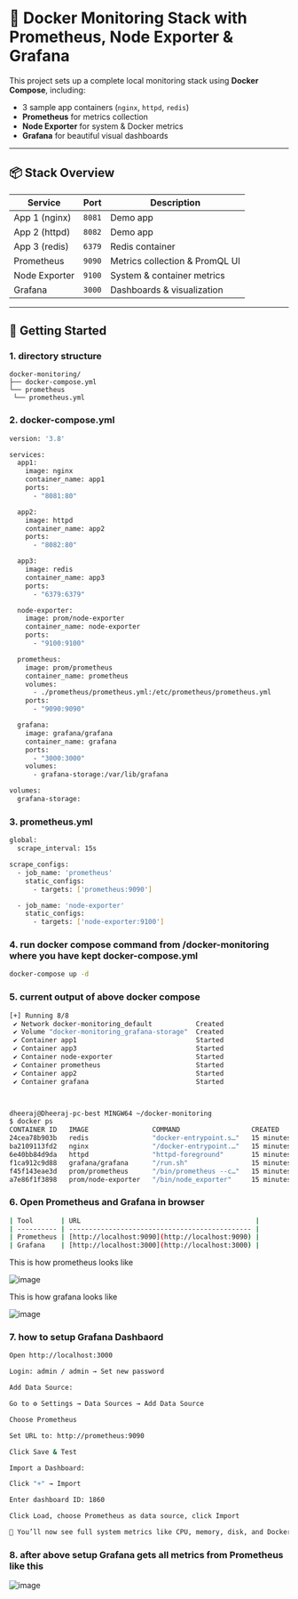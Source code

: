 # 🐳 Docker Monitoring Stack with Prometheus, Node Exporter & Grafana

This project sets up a complete local monitoring stack using **Docker Compose**, including:
- 3 sample app containers (`nginx`, `httpd`, `redis`)
- **Prometheus** for metrics collection
- **Node Exporter** for system & Docker metrics
- **Grafana** for beautiful visual dashboards

---

## 📦 Stack Overview

| Service       | Port      | Description                     |
|---------------|-----------|---------------------------------|
| App 1 (nginx) | `8081`    | Demo app                        |
| App 2 (httpd) | `8082`    | Demo app                        |
| App 3 (redis) | `6379`    | Redis container                 |
| Prometheus    | `9090`    | Metrics collection & PromQL UI |
| Node Exporter | `9100`    | System & container metrics      |
| Grafana       | `3000`    | Dashboards & visualization      |

---

## 🚀 Getting Started

### 1. directory structure

```text
docker-monitoring/ 
├── docker-compose.yml
└── prometheus
 └── prometheus.yml
 ```


### 2. docker-compose.yml

```bash
version: '3.8'

services:
  app1:
    image: nginx
    container_name: app1
    ports:
      - "8081:80"

  app2:
    image: httpd
    container_name: app2
    ports:
      - "8082:80"

  app3:
    image: redis
    container_name: app3
    ports:
      - "6379:6379"

  node-exporter:
    image: prom/node-exporter
    container_name: node-exporter
    ports:
      - "9100:9100"

  prometheus:
    image: prom/prometheus
    container_name: prometheus
    volumes:
      - ./prometheus/prometheus.yml:/etc/prometheus/prometheus.yml
    ports:
      - "9090:9090"

  grafana:
    image: grafana/grafana
    container_name: grafana
    ports:
      - "3000:3000"
    volumes:
      - grafana-storage:/var/lib/grafana

volumes:
  grafana-storage:

```

### 3. prometheus.yml 

``` bash
global:
  scrape_interval: 15s

scrape_configs:
  - job_name: 'prometheus'
    static_configs:
      - targets: ['prometheus:9090']

  - job_name: 'node-exporter'
    static_configs:
      - targets: ['node-exporter:9100']
```

### 4. run docker compose command from /docker-monitoring where you have kept docker-compose.yml

``` bash
docker-compose up -d
```

### 5. current output of above docker compose 

```bash
[+] Running 8/8
 ✔ Network docker-monitoring_default           Created                                                                                                                                                       0.2s
 ✔ Volume "docker-monitoring_grafana-storage"  Created                                                                                                                                                       0.0s
 ✔ Container app1                              Started                                                                                                                                                       2.9s
 ✔ Container app3                              Started                                                                                                                                                       3.2s
 ✔ Container node-exporter                     Started                                                                                                                                                       3.2s
 ✔ Container prometheus                        Started                                                                                                                                                       3.2s
 ✔ Container app2                              Started                                                                                                                                                       2.9s
 ✔ Container grafana                           Started                                                                                                                                                       3.2s



dheeraj@Dheeraj-pc-best MINGW64 ~/docker-monitoring
$ docker ps
CONTAINER ID   IMAGE                COMMAND                  CREATED          STATUS          PORTS                    NAMES
24cea78b903b   redis                "docker-entrypoint.s…"   15 minutes ago   Up 15 minutes   0.0.0.0:6379->6379/tcp   app3
ba2109113fd2   nginx                "/docker-entrypoint.…"   15 minutes ago   Up 15 minutes   0.0.0.0:8081->80/tcp     app1
6e40bb84d9da   httpd                "httpd-foreground"       15 minutes ago   Up 15 minutes   0.0.0.0:8082->80/tcp     app2
f1ca912c9d88   grafana/grafana      "/run.sh"                15 minutes ago   Up 15 minutes   0.0.0.0:3000->3000/tcp   grafana
f45f143eae3d   prom/prometheus      "/bin/prometheus --c…"   15 minutes ago   Up 15 minutes   0.0.0.0:9090->9090/tcp   prometheus
a7e86f1f3898   prom/node-exporter   "/bin/node_exporter"     15 minutes ago   Up 15 minutes   0.0.0.0:9100->9100/tcp   node-exporter
```

### 6. Open Prometheus and Grafana in browser

``` bash
| Tool       | URL                                            |
| ---------- | ---------------------------------------------- |
| Prometheus | [http://localhost:9090](http://localhost:9090) |
| Grafana    | [http://localhost:3000](http://localhost:3000) |
```

This is how prometheus looks like

![image](https://github.com/user-attachments/assets/2180141a-7539-492e-9a83-bd97046dca91)


This is how grafana looks like

![image](https://github.com/user-attachments/assets/994f8195-ba51-45f2-93ef-9800fcd762ca)


### 7. how to setup Grafana Dashbaord

``` bash
Open http://localhost:3000

Login: admin / admin → Set new password

Add Data Source:

Go to ⚙️ Settings → Data Sources → Add Data Source

Choose Prometheus

Set URL to: http://prometheus:9090

Click Save & Test

Import a Dashboard:

Click "+" → Import

Enter dashboard ID: 1860

Click Load, choose Prometheus as data source, click Import

🎉 You’ll now see full system metrics like CPU, memory, disk, and Docker info — thanks to Node Exporter.

```

### 8. after above setup Grafana gets all metrics from Prometheus like this

![image](https://github.com/user-attachments/assets/deeacb44-5612-4e68-a5fd-77f8638be88d)
